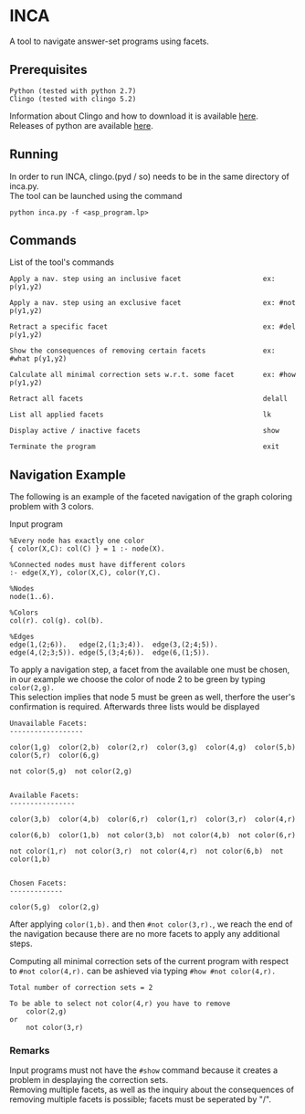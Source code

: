 # INCA

A tool to navigate answer-set programs using facets. 

## Prerequisites

```
Python (tested with python 2.7)
Clingo (tested with clingo 5.2)
```

Information about Clingo and how to download it is available [here](https://potassco.org/clingo/).\
Releases of python are available [here](https://www.python.org/downloads/).

## Running

In order to run INCA, clingo.(pyd / so) needs to be in the same directory of inca.py.\
The tool can be launched using the command

```
python inca.py -f <asp_program.lp>
```

## Commands

List of the tool's commands

```
Apply a nav. step using an inclusive facet                    ex: p(y1,y2)
                                               
Apply a nav. step using an exclusive facet                    ex: #not p(y1,y2)
                                          
Retract a specific facet                                      ex: #del p(y1,y2)
                                          
Show the consequences of removing certain facets              ex: #what p(y1,y2)
                                         
Calculate all minimal correction sets w.r.t. some facet       ex: #how p(y1,y2)
                                          
Retract all facets                                            delall
                                                     
List all applied facets                                       lk
                                                         
Display active / inactive facets                              show
                                                       
Terminate the program                                         exit
```

## Navigation Example

The following is an example of the faceted navigation of the graph coloring problem with 3 colors.

Input program

```
%Every node has exactly one color
{ color(X,C): col(C) } = 1 :- node(X).

%Connected nodes must have different colors	
:- edge(X,Y), color(X,C), color(Y,C).

%Nodes
node(1..6).

%Colors
col(r). col(g). col(b).

%Edges
edge(1,(2;6)).   edge(2,(1;3;4)).  edge(3,(2;4;5)).
edge(4,(2;3;5)). edge(5,(3;4;6)).  edge(6,(1;5)).
```

To apply a navigation step, a facet from the available one must be chosen, in our example we choose the color of node 2 to be green by typing ```color(2,g).``` \
This selection implies that node 5 must be green as well, therfore the user's confirmation is required. Afterwards three lists would be displayed

```
Unavailable Facets:
------------------

color(1,g)  color(2,b)  color(2,r)  color(3,g)  color(4,g)  color(5,b)  color(5,r)  color(6,g)  

not color(5,g)  not color(2,g)  


Available Facets:  
----------------

color(3,b)  color(4,b)  color(6,r)  color(1,r)  color(3,r)  color(4,r)

color(6,b)  color(1,b)  not color(3,b)  not color(4,b)  not color(6,r)

not color(1,r)  not color(3,r)  not color(4,r)  not color(6,b)  not color(1,b)  


Chosen Facets:  
-------------

color(5,g)  color(2,g)  
```

After applying ```color(1,b).``` and then ```#not color(3,r).```, we reach the end of the navigation because there are no more facets to apply any additional steps.

Computing all minimal correction sets of the current program with respect to ```#not color(4,r).``` can be ashieved via typing ```#how #not color(4,r).```

```
Total number of correction sets = 2

To be able to select not color(4,r) you have to remove 
	color(2,g)
or
	not color(3,r)
```

### Remarks

Input programs must not have the ```#show``` command because it creates a problem in desplaying the correction sets.\
Removing multiple facets, as well as the inquiry about the consequences of removing multiple facets is possible; facets must be seperated by "/".